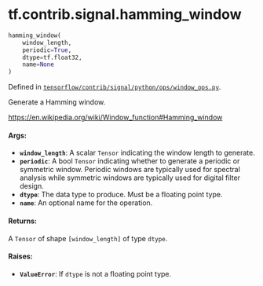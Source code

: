 <div itemscope itemtype="http://developers.google.com/ReferenceObject">
<meta itemprop="name" content="tf.contrib.signal.hamming_window" />
</div>

# tf.contrib.signal.hamming_window

``` python
hamming_window(
    window_length,
    periodic=True,
    dtype=tf.float32,
    name=None
)
```



Defined in [`tensorflow/contrib/signal/python/ops/window_ops.py`](https://www.tensorflow.org/code/tensorflow/contrib/signal/python/ops/window_ops.py).

Generate a Hamming window.

https://en.wikipedia.org/wiki/Window_function#Hamming_window

#### Args:

* <b>`window_length`</b>: A scalar `Tensor` indicating the window length to generate.
* <b>`periodic`</b>: A bool `Tensor` indicating whether to generate a periodic or
    symmetric window. Periodic windows are typically used for spectral
    analysis while symmetric windows are typically used for digital
    filter design.
* <b>`dtype`</b>: The data type to produce. Must be a floating point type.
* <b>`name`</b>: An optional name for the operation.


#### Returns:

  A `Tensor` of shape `[window_length]` of type `dtype`.


#### Raises:

* <b>`ValueError`</b>: If `dtype` is not a floating point type.